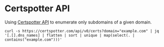# Certspotter API

Using [Certspotter API](https://sslmate.com/certspotter/api/) to enumerate only subdomains of a given domain.

```
curl -s https://certspotter.com/api/v0/certs?domain="example.com" | jq '[.[].dns_names] | flatten | sort | unique | map(select(. | contains("example.com")))'
```
